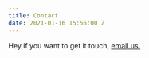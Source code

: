 ```yaml
---
title: Contact
date: 2021-01-16 15:56:00 Z
---
```


Hey if you want to get it touch, [email us.](mailto:marcs@fakemail.com)